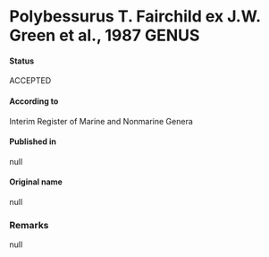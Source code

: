 Polybessurus T. Fairchild ex J.W. Green et al., 1987 GENUS
=======

#### Status
ACCEPTED

#### According to
Interim Register of Marine and Nonmarine Genera

#### Published in
null

#### Original name
null

### Remarks
null